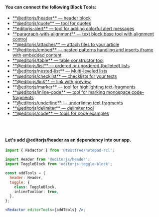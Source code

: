 #### You can connect the following Block Tools:

<ul>
  <li><a href="https://github.com/editor-js/header"target="_blank">**@editorjs/header** — header block</a></li>
	<li><a href="https://github.com/editor-js/quote"target="_blank">**@editorjs/quote** — tool for quotes</a></li>
	<li><a href="https://github.com/vishaltelangre/editorjs-alert"target="_blank">**editorjs-alert** — tool for adding colorful alert messages</a></li>
	<li><a href="https://github.com/kaaaaaaaaaaai/paragraph-with-alignment"target="_blank">**paragraph-with-alignment** — text block base tool with alignment control</a></li>
  <li><a href="https://github.com/editor-js/attaches"target="_blank">**@editorjs/attaches** — attach files to your article</a></li>
  <li><a href="https://github.com/editor-js/embed"target="_blank">**@editorjs/embed** — pasted patterns handling and inserts iframe with embedded content</a></li>
  <li><a href="https://github.com/editor-js/table"target="_blank">**@editorjs/table** — table constructor tool</a></li>
  <li><a href="https://github.com/editor-js/list"target="_blank">**@editorjs/list** — ordered or unordered (bulleted) lists</a></li>
  <li><a href="https://github.com/editor-js/nested-list"target="_blank">**@editorjs/nested-list** — Multi-leveled lists</a></li>
	<li><a href="https://github.com/editor-js/checklist"target="_blank">**@editorjs/checklist** — checklists for your texts</a></li>
  <li><a href="https://github.com/editor-js/link"target="_blank">**@editorjs/link** — link with preview</a></li>
	<li><a href="https://github.com/editor-js/marker"target="_blank">**@editorjs/marker** — tool for highlighting text-fragments</a></li>
	<li><a href="https://github.com/editor-js/inline-code"target="_blank">**@editorjs/inline-code** — tool for marking monospace code-fragments</a></li>
	<li><a href="https://github.com/editor-js/underline" target="\_blank">**@editorjs/underline** — underlining text fragments</a></li>
  <li><a href="https://github.com/editor-js/delimiter" target="\_blank">**@editorjs/delimiter** — delimiter tool</a></li>
  <li><a href="https://github.com/editor-js/code" target="\_blank">**@editorjs/code** — tools for code examples</a></li>
</ul>

<br/>
<br/>

#### Let's add **@editorjs/header** as an dependency into our app.

```jsx
import { Redactor } from '@texttree/notepad-rcl';

import Header from '@editorjs/header';
import ToggleBlock from 'editorjs-toggle-block';

const addTools = {
  header: Header,
  toggle: {
    class: ToggleBlock,
    inlineToolbar: true,
  },
};

<Redactor editorTools={addTools} />;
```
